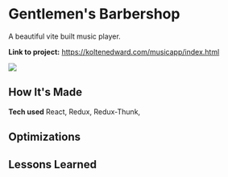 # Gentlemen's Barbershop
A beautiful vite built music player.

**Link to project:** https://koltenedward.com/musicapp/index.html

![](images/preview.gif)

## How It's Made

**Tech used** React, Redux, Redux-Thunk, 



## Optimizations



## Lessons Learned


